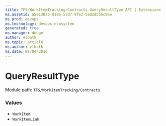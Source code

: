 ```yaml
---
title: TFS/WorkItemTracking/Contracts QueryResultType API | Extensions for Azure DevOps Services
ms.assetid: a591303b-d185-53d7-9fe2-5a02d556c8ae
ms.prod: devops
ms.technology: devops-ecosystem
generated: true
ms.manager: douge
author: elbatk
ms.topic: article
ms.author: elbatk
ms.date: 08/04/2016
---
```


# QueryResultType

Module path: `TFS/WorkItemTracking/Contracts`

### Values

* `WorkItem` 
* `WorkItemLink` 
